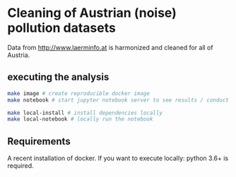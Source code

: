 # Cleaning of Austrian (noise) pollution datasets

Data from http://www.laerminfo.at is harmonized and cleaned for all of Austria.

## executing the analysis

```bash
make image # create reproducible docker image
make notebook # start jupyter notebook server to see results / conduct further analytics

make local-install # install dependencies locally
make local-notebook # locally run the notebook
```

## Requirements

A recent installation of docker.
If you want to execute locally: python 3.6+ is required.